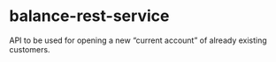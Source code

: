 # balance-rest-service
API to be used for opening a new “current account” of already existing customers.
